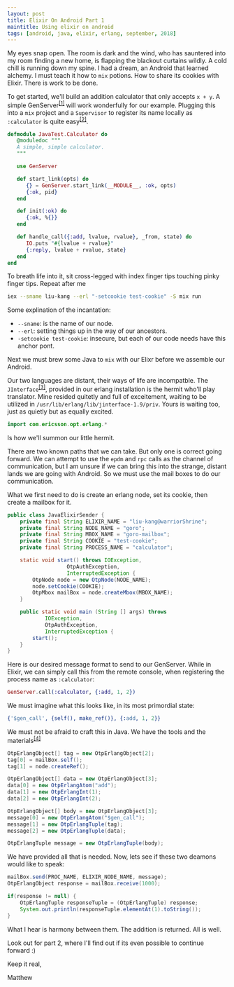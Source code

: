 ```yaml
---
layout: post
title: Elixir On Android Part 1
maintitle: Using elixir on android
tags: [android, java, elixir, erlang, september, 2018]
---
```


My eyes snap open.  The room is dark and the wind, who has sauntered into my room finding a new home, is flapping the blackout curtains wildly.  A cold chill is running down my spine.  I had a dream, an Android that learned alchemy.  I must teach it how to `mix` potions.  How to share its cookies with Elixir.  There is work to be done.

To get started, we'll build an addition calculator that only accepts `x + y`.  A simple GenServer<sup>[[1]](https://hexdocs.pm/elixir/GenServer.html)</sup> will work wonderfully for our example.  Plugging this into a `mix` project and a `Supervisor` to register its name locally as `:calculator` is quite easy<sup>[[2]](https://hexdocs.pm/elixir/Supervisor.html#content)</sup>.

```elixir
defmodule JavaTest.Calculator do
   @moduledoc """
   A simple, simple calculator.
   """

   use GenServer

   def start_link(opts) do
      {} = GenServer.start_link(__MODULE__, :ok, opts)
      {:ok, pid}
   end

   def init(:ok) do
      {:ok, %{}}
   end

   def handle_call({:add, lvalue, rvalue}, _from, state) do
      IO.puts "#{lvalue + rvalue}"
      {:reply, lvalue + rvalue, state}
   end
end
```

To breath life into it, sit cross-legged with index finger tips touching pinky finger tips.  Repeat after me
```bash
iex --sname liu-kang --erl "-setcookie test-cookie" -S mix run
```
Some explination of the incantation:
*  `--sname`: is the name of our node.
*  `--erl`: setting things up in the way of our ancestors.
*  `-setcookie test-cookie`: insecure, but each of our code needs have this anchor pont.

Next we must brew some Java to `mix` with our Elixr before we assemble our Android.

Our two languages are distant, their ways of life are incompatble.  The `JInterface`<sup>[[3]](http://erlang.org/doc/apps/jinterface/jinterface_users_guide.html)</sup>, provided in our erlang installation is the hermit who'll play translator.  Mine resided quitetly and full of exceitement, waiting to be utilized in `/usr/lib/erlang/lib/jinterface-1.9/priv`.  Yours is waiting too, just as quietly but as equally excited.

```java
import com.ericsson.opt.erlang.*
```
Is how we'll summon our little hermit.


There are two known paths that we can take.  But only one is correct going forward.
We can attempt to use the `epdm` and `rpc` calls as the channel of communication, but I am unsure if we can bring this into the strange, distant lands we are going with Android.
So we must use the mail boxes to do our communication.

What we first need to do is create an erlang node, set its cookie, then create a mailbox for it.

```java
public class JavaElixirSender {
    private final String ELIXIR_NAME = "liu-kang@warriorShrine";
	private final String NODE_NAME = "goro";
	private final String MBOX_NAME = "goro-mailbox";
	private final String COOKIE = "test-cookie";
	private final String PROCESS_NAME = "calculator";

	static void start() throws IOException, 
				   OtpAuthException, 
				   InterruptedException {
		OtpNode node = new OtpNode(NODE_NAME);
		node.setCookie(COOKIE);
		OtpMbox mailBox = node.createMbox(MBOX_NAME);
	}

	public static void main (String [] args) throws 
			IOException, 
			OtpAuthException, 
			InterruptedException {
		start();
	}
}
```

Here is our desired message format to send to our GenServer.  While in Elixir, we can simply call this from the remote console, when registering the process name as `:calculator`:
```elixir
GenServer.call(:calculator, {:add, 1, 2})
```

We must imagine what this looks like, in its most primordial state:

```erlang
{'$gen_call', {self(), make_ref()}, {:add, 1, 2}}
```

We must not be afraid to craft this in Java.  We have the tools and the materials<sup>[[4]](http://erlang.org/pipermail/erlang-questions/2010-March/050245.html)</sup>
```java
OtpErlangObject[] tag = new OtpErlangObject[2];
tag[0] = mailBox.self();
tag[1] = node.createRef();

OtpErlangObject[] data = new OtpErlangObject[3];
data[0] = new OtpErlangAtom("add");
data[1] = new OtpErlangInt(1);
data[2] = new OtpErlangInt(2);

OtpErlangObject[] body = new OtpErlangObject[3];
message[0] = new OtpErlangAtom("$gen_call");
message[1] = new OtpErlangTuple(tag);
message[2] = new OtpErlangTuple(data);

OtpErlangTuple message = new OtpErlangTuple(body);
```

We have provided all that is needed.  Now, lets see if these two deamons would like to speak:
```java
mailBox.send(PROC_NAME, ELIXIR_NODE_NAME, message);
OtpErlangObject response = mailBox.receive(1000);

if(response != null) {
	OtpErlangTuple responseTuple = (OtpErlangTuple) response;
	System.out.println(responseTuple.elementAt(1).toString());
}
```

What I hear is harmony between them.  The addition is returned.  All is well.

Look out for part 2, where I'll find out if its even possible to continue forward :)


Keep it real,

Matthew
